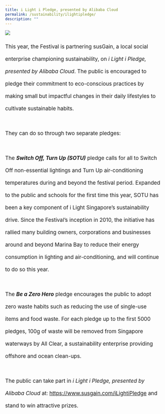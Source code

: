 ```yaml
---
title: i Light i Pledge, presented by Alibaba Cloud
permalink: /sustainability/ilightipledge/
description: ""
---
```

![](/images/Sustainability/compressed%20202301_iiight%20singapore%20(ilip%20banner%20-%201920px%20x%201080px)-min.jpg)
<p style="font-size:17px; line-height:40px">This year, the Festival is partnering susGain, a local social enterprise championing sustainability, on <i>i Light i Pledge, presented by Alibaba Cloud</i>. The public is encouraged to pledge their commitment to eco-conscious practices by making small but impactful changes in their daily lifestyles to cultivate sustainable habits.
<br><br>
They can do so through two separate pledges:
<br><br>
	The <b><i>Switch Off, Turn Up (SOTU)</i></b> pledge calls for all to Switch Off non-essential lightings and Turn Up air-conditioning temperatures during and beyond the festival period. Expanded to the public and schools for the first time this year, SOTU has been a key component of i Light Singapore’s sustainability drive. Since the Festival’s inception in 2010, the initiative has rallied many building owners, corporations and businesses around and beyond Marina Bay to reduce their energy consumption in lighting and air-conditioning, and will continue to do so this year.
<br><br>
The <b><i>Be a Zero Hero</i></b> pledge encourages the public to adopt zero waste habits such as reducing the use of single-use items and food waste. For each pledge up to the first 5000 pledges, 100g of waste will be removed from Singapore waterways by All Clear, a sustainability enterprise providing offshore and ocean clean-ups.
<br><br>
	The public can take part in <i>i Light i Pledge, presented by Alibaba Cloud</i> at: <a href="https://www.susgain.com/iLightiPledge">https://www.susgain.com/iLightiPledge</a> and stand to win attractive prizes.</p>